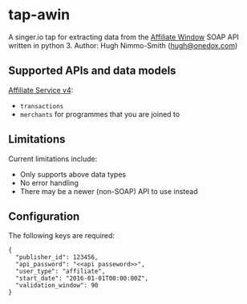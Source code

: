 # tap-awin

A singer.io tap for extracting data from the [Affiliate Window](https://www.awin.com) SOAP API written in python 3.
Author: Hugh Nimmo-Smith (hugh@onedox.com)

## Supported APIs and data models

[Affiliate Service v4](http://wiki.awin.com/index.php/Affiliate_Service_API_v4):
 - ```transactions```
 - ```merchants``` for programmes that you are joined to

## Limitations

Current limitations include:

- Only supports above data types
- No error handling
- There may be a newer (non-SOAP) API to use instead

## Configuration

The following keys are required:

```
{
  "publisher_id": 123456,
  "api_password": "<<api passeword>>",
  "user_type": "affiliate",
  "start_date": "2016-01-01T00:00:00Z",
  "validation_window": 90
}
```
